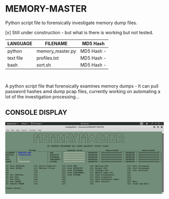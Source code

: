 # MEMORY-MASTER
Python script file to forensically investigate memory dump files.

[x] Still under construction - but what is there is working but not tested.

| LANGUAGE | FILENAME | MD5 Hash |
|------    |------    | -------  |
| python | memory_master.py | MD5 Hash -  |
| text file| profiles.txt | MD5 Hash - |
| bash | sort.sh | MD5 Hash - |

<br />

A python script file that forensically examines memory dumps - It can pull password hashes amd dump pcap files, currently working on automating a lot of the investigation processing...

## CONSOLE DISPLAY
![Screenshot](picture1.png)
